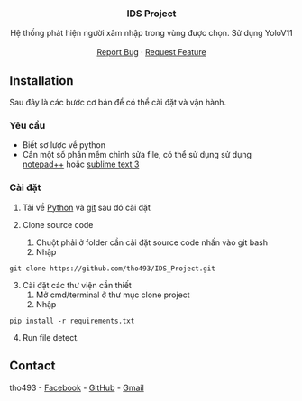 <h3 align="center">IDS Project</h3>

<p align="center">
    Hệ thống phát hiện người xâm nhập trong vùng được chọn. Sử dụng YoloV11
    <br />
    <br />
    <a href="https://github.com/tho493/IDS_Project/issues">Report Bug</a>
    ·
    <a href="https://github.com/tho493/IDS_Project/pulls">Request Feature</a>
    </p>
</p>

## Installation

Sau đây là các bước cơ bản để có thể cài đặt và vận hành.

### Yêu cầu

- Biết sơ lược về python
- Cần một số phần mềm chỉnh sửa file, có thể sử dụng sử dụng [notepad++](https://notepad-plus-plus.org/downloads/) hoặc [sublime text 3](https://www.sublimetext.com/3)

### Cài đặt

1. Tải về [Python](https://www.python.org/downloads/) và [git](https://git-scm.com/) sau đó cài đặt

2. Clone source code
   1. Chuột phải ở folder cần cài đặt source code nhấn vào git bash
   2. Nhập

```
git clone https://github.com/tho493/IDS_Project.git
```

3. Cài đặt các thư viện cần thiết
   1. Mở cmd/terminal ở thư mục clone project
   2. Nhập

```
pip install -r requirements.txt
```

4. Run file detect.

## Contact

tho493 - [Facebook](https://facebook.com/tho493) - [GitHub](https://github.com/tho493) - [Gmail](mailto:chitho040903@gmail.com)
